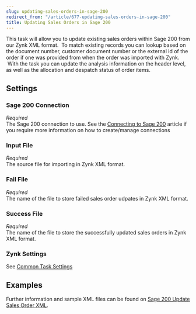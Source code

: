 ```yaml
---
slug: updating-sales-orders-in-sage-200
redirect_from: "/article/677-updating-sales-orders-in-sage-200"
title: Updating Sales Orders in Sage 200
---
```

This task will allow you to update existing sales orders within Sage 200 from our Zynk XML format.  To match existing records you can lookup based on the document number, customer document number or the external id of the order if one was provided from when the order was imported with Zynk.  With the task you can update the analysis information on the header level, as well as the allocation and despatch status of order items.

## Settings
### Sage 200 Connection
_Required_  
The Sage 200 connection to use.  See the [Connecting to Sage 200](connecting-to-sage-200) article if you require more information on how to create/manage connections

### Input File
_Required_  
The source file for importing in Zynk XML format.

### Fail File
_Required_  
The name of the file to store failed sales order udpates in Zynk XML format.

### Success File
_Required_  
The name of the file to store the successfully updated sales orders in Zynk XML format.

### Zynk Settings
See [Common Task Settings](common-task-settings)

## Examples
Further information and sample XML files can be found on [Sage 200 Update Sales Order XML](sage-200-update-sales-order-xml).